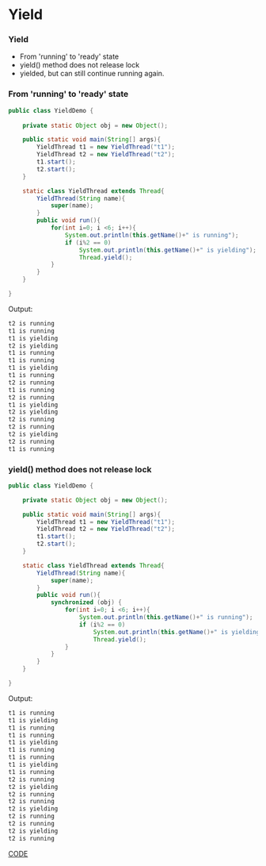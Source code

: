# Yield

### Yield

* From 'running' to 'ready' state
* yield() method does not release lock
* yielded, but can still continue running again.

### From 'running' to 'ready' state

```java
public class YieldDemo {
    
    private static Object obj = new Object();

    public static void main(String[] args){
        YieldThread t1 = new YieldThread("t1");
        YieldThread t2 = new YieldThread("t2");
        t1.start();
        t2.start();
    }

    static class YieldThread extends Thread{
        YieldThread(String name){
            super(name);
        }
        public void run(){
            for(int i=0; i <6; i++){
                System.out.println(this.getName()+" is running");
                if (i%2 == 0)
                    System.out.println(this.getName()+" is yielding");
                    Thread.yield();
            }
        }
    }

}
``` 

Output:
```bash
t2 is running
t1 is running
t1 is yielding
t2 is yielding
t1 is running
t1 is running
t1 is yielding
t1 is running
t2 is running
t1 is running
t2 is running
t1 is yielding
t2 is yielding
t2 is running
t2 is running
t2 is yielding
t2 is running
t1 is running
```


### yield() method does not release lock

```java
public class YieldDemo {

    private static Object obj = new Object();

    public static void main(String[] args){
        YieldThread t1 = new YieldThread("t1");
        YieldThread t2 = new YieldThread("t2");
        t1.start();
        t2.start();
    }

    static class YieldThread extends Thread{
        YieldThread(String name){
            super(name);
        }
        public void run(){
            synchronized (obj) {
                for(int i=0; i <6; i++){
                    System.out.println(this.getName()+" is running");
                    if (i%2 == 0)
                        System.out.println(this.getName()+" is yielding");
                        Thread.yield();
                }
            }
        }
    }

}
```

Output:
```bash
t1 is running
t1 is yielding
t1 is running
t1 is running
t1 is yielding
t1 is running
t1 is running
t1 is yielding
t1 is running
t2 is running
t2 is yielding
t2 is running
t2 is running
t2 is yielding
t2 is running
t2 is running
t2 is yielding
t2 is running
```


[CODE](https://github.com/guyc1812/Tony/blob/master/src/main/java/com/avengers/tony/JavaBasic/thread/code)
